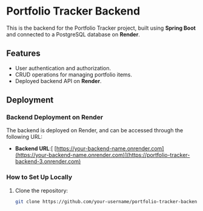 # Portfolio Tracker Backend

This is the backend for the Portfolio Tracker project, built using **Spring Boot** and connected to a PostgreSQL database on **Render**.

## Features
- User authentication and authorization.
- CRUD operations for managing portfolio items.
- Deployed backend API on **Render**.

## Deployment

### Backend Deployment on Render

The backend is deployed on Render, and can be accessed through the following URL:

- **Backend URL**:[ [https://your-backend-name.onrender.com](https://your-backend-name.onrender.com)](https://portfolio-tracker-backend-3.onrender.com)

### How to Set Up Locally

1. Clone the repository:
   ```bash
   git clone https://github.com/your-username/portfolio-tracker-backend.git
